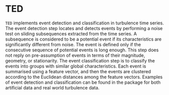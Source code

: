 TED
==============

`TED` implements event detection and classification in turbulence time series. The event detection step locates and detects events by performing a noise test on sliding subsequences extracted from the time series. A subsequence is considered to be a potential event if its characteristics are significantly different from noise. The event is defined only if the consecutive sequence of potential events is long enough. This step does not reply on pre-assumption of events in terms of their magnitude, geometry, or stationarity. The event classification step is to classify the events into groups with similar global characteristics. Each event is summarised using a feature vector, and then the events are clustered according to the Euclidean distances among the feature vectors. Examples of event detection and classification can be found in the package for both artificial data and real world turbulence data.
